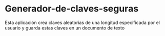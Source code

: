 # Generador-de-claves-seguras
Esta aplicación crea claves aleatorias de una longitud especificada por el usuario y guarda estas claves en un documento de texto
